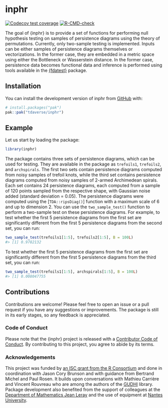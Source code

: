 
<!-- README.md is generated from README.Rmd. Please edit that file -->

# inphr

<!-- badges: start -->

[![Codecov test
coverage](https://codecov.io/gh/tdaverse/inphr/graph/badge.svg)](https://app.codecov.io/gh/tdaverse/inphr)
[![R-CMD-check](https://github.com/tdaverse/inphr/actions/workflows/R-CMD-check.yaml/badge.svg)](https://github.com/tdaverse/inphr/actions/workflows/R-CMD-check.yaml)
<!-- badges: end -->

The goal of {inphr} is to provide a set of functions for performing null
hypothesis testing on samples of persistence diagrams using the theory
of permutations. Currently, only two-sample testing is implemented.
Inputs can be either samples of persistence diagrams themselves or
vectorizations. In the former case, they are embedded in a metric space
using either the Bottleneck or Wasserstein distance. In the former case,
persistence data becomes functional data and inference is performed
using tools available in the
[{fdatest}](https://permaverse.github.io/fdatest/) package.

## Installation

You can install the development version of inphr from
[GitHub](https://github.com/) with:

``` r
# install.packages("pak")
pak::pak("tdaverse/inphr")
```

## Example

Let us start by loading the package:

``` r
library(inphr)
```

The package contains three sets of persistence diagrams, which can be
used for testing. They are available in the package as `trefoils1`,
`trefoils2`, and `archspirals`. The first two sets contain persistence
diagrams computed from noisy samples of trefoil knots, while the third
set contains persistence diagrams computed from noisy samples of 2-armed
Archimedean spirals. Each set contains 24 persistence diagrams, each
computed from a sample of 120 points sampled from the respective shape,
with Gaussian noise added (standard deviation = 0.05). The persistence
diagrams were computed using the \[`TDA::ripsDiag()`\] function with a
maximum scale of 6 and up to dimension 2. You can use the
`two_sample_test()` function to perform a two-sample test on these
persistence diagrams. For example, to test whether the first 5
persistence diagrams from the first set are significantly different from
the first 5 persistence diagrams from the second set, you can run:

``` r
two_sample_test(trefoils1[1:5], trefoils2[1:5], B = 100L)
#> [1] 0.9782132
```

To test whether the first 5 persistence diagrams from the first set are
significantly different from the first 5 persistence diagrams from the
third set, you can run:

``` r
two_sample_test(trefoils1[1:5], archspirals[1:5], B = 100L)
#> [1] 0.008047755
```

## Contributions

Contributions are welcome! Please feel free to open an issue or a pull
request if you have any suggestions or improvements. The package is
still in its early stages, so any feedback is appreciated.

### Code of Conduct

Please note that the {inphr} project is released with a [Contributor
Code of
Conduct](https://contributor-covenant.org/version/2/1/CODE_OF_CONDUCT.html).
By contributing to this project, you agree to abide by its terms.

### Acknowledgements

This project was funded by [an ISC grant from the R
Consortium](https://r-consortium.org/all-projects/2024-group-1.html#modular-interoperable-and-extensible-topological-data-analysis-in-r)
and done in coordination with Jason Cory Brunson and with guidance from
Bertrand Michel and Paul Rosen. It builds upon conversations with
Mathieu Carrière and Vincent Rouvreau who are among the authors of the
[GUDHI](https://gudhi.inria.fr) library. Package development also
benefited from the support of colleagues at the [Department of
Mathematics Jean Leray](https://www.math.sciences.univ-nantes.fr) and
the use of equipment at [Nantes
University](https://english.univ-nantes.fr).
